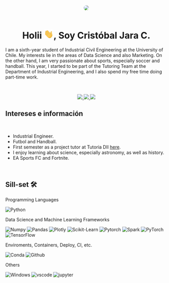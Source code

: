 <div align="center">
    <img src='banner.png' style="border-radius: 15px">
</div>
<br>

<h1 align="center">Holii <img src="https://raw.githubusercontent.com/ABSphreak/ABSphreak/master/gifs/Hi.gif" width="30px">, Soy Cristóbal Jara C. </h1>

I am a sixth-year student of Industrial Civil Engineering at the University of Chile. My interests lie in the areas of Data Science and also Marketing. On the other hand, I am very passionate about sports, especially soccer and handball. This year, I started to be part of the Tutoring Team at the Department of Industrial Engineering, and I also spend my free time doing part-time work.

</div>
<br>

<p align="center">
    <a href="https://cl.linkedin.com/in/crist%C3%B3bal-jara-cerda-3b4739224">
        <img src="https://img.shields.io/badge/LinkedIn-0077B5?style=for-the-badge&logo=linkedin&logoColor=white"/>
    </a>
    <a href="mailto:cristobaljara@ug.uchile.cl">
        <img src="https://img.shields.io/badge/Gmail-D14836?style=for-the-badge&logo=gmail&logoColor=white"/>
    </a>
    <a href="https://www.instagram.com/tobal.ijc?igsh=MXJtaGhvMXN5Z291OA==">
        <img src="https://img.shields.io/badge/Instagram-E4405F?style=for-the-badge&logo=instagram&logoColor=white"/>
    </a>
</p>

## Intereses e información

<br>


- Industrial Engineer.
- Futbol and Handball.
- First semester as a project tutor at Tutoria DII [here](https://www.instagram.com/tutoria.dii?igsh=MTBvaXd3bng2YnpmZw==).
- I enjoy learning about science, especially astronomy, as well as history.
- EA Sports FC and Fortnite.

<br>

## Sill-set 🛠️

Programming Languages

![Python](https://img.shields.io/badge/Python-FFD43B?style=flat-square&logo=python&logoColor=blue)

Data Science and Machine Learning Frameworks

![Numpy](https://img.shields.io/badge/Numpy-777BB4?style=flat-square&logo=numpy&logoColor=white])
![Pandas](https://img.shields.io/badge/Pandas-2C2D72?style=flat-square&logo=pandas&logoColor=white])
![Plotly](https://img.shields.io/badge/Plotly-239120?style=flat-square&logo=plotly&logoColor=white])
![Scikit-Learn](https://img.shields.io/badge/scikit_learn-F7931E?style=flat-square&logo=scikit-learn&logoColor=white])
![Pytorch](https://img.shields.io/badge/PyTorch-EE4C2C?style=flat-square&logo=pytorch&logoColor=white])
![Spark](https://img.shields.io/badge/Apache%20Spark-E25A1C.svg?style=flat-square&logo=Apache-Spark&logoColor=white)
![PyTorch](https://img.shields.io/badge/PyTorch-%23EE4C2C.svg?style=for-the-badge&logo=PyTorch&logoColor=white)
![TensorFlow](https://img.shields.io/badge/TensorFlow-%23FF6F00.svg?style=for-the-badge&logo=TensorFlow&logoColor=white)

Enviroments, Containers, Deploy, CI, etc.

![Conda](https://img.shields.io/badge/conda-342B029.svg?&style=flat-square&logo=anaconda&logoColor=white)
![Github](https://img.shields.io/badge/GitHub-100000?style=flat-square&logo=github&logoColor=white)

Others

![Windows](https://img.shields.io/badge/Windows-0078D6?style=flat-square&logo=windows&logoColor=white)
![vscode](https://img.shields.io/badge/VSCode-0078D4?style=flat-square&logo=visual%20studio%20code&logoColor=white)
![jupyter](https://img.shields.io/badge/Jupyter-F37626.svg?&style=flat-square&logo=Jupyter&logoColor=white)